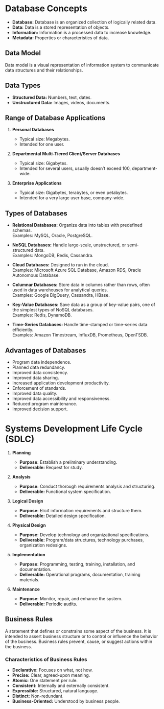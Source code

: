 # Database Concepts

- **Database:** Database is an organized collection of logically related data.
- **Data:** Data is a stored representation of objects.
- **Information:** Information is a processed data to increase knowledge.
- **Metadata:** Properties or characteristics of data.
  
## Data Model
   Data model is a visual representation of information system to communicate data structures and their relationships.
   
## Data Types
- **Structured Data:** Numbers, text, dates.
- **Unstructured Data:** Images, videos, documents.

## Range of Database Applications
1. **Personal Databases**
   - Typical size: Megabytes.
   - Intended for one user.

2. **Departmental Multi-Tiered Client/Server Databases**
   - Typical size: Gigabytes.
   - Intended for several users, usually doesn’t exceed 100, department-wide.

3. **Enterprise Applications**
   - Typical size: Gigabytes, terabytes, or even petabytes.
   - Intended for a very large user base, company-wide.

## Types of Databases
- **Relational Databases:** Organize data into tables with predefined schemas.  
  Examples: MySQL, Oracle, PostgreSQL.

- **NoSQL Databases:** Handle large-scale, unstructured, or semi-structured data.  
  Examples: MongoDB, Redis, Cassandra.

- **Cloud Databases:** Designed to run in the cloud.  
  Examples: Microsoft Azure SQL Database, Amazon RDS, Oracle Autonomous Database.

- **Columnar Databases:** Store data in columns rather than rows, often used in data warehouses for analytical queries.  
  Examples: Google BigQuery, Cassandra, HBase.

- **Key-Value Databases:** Save data as a group of key-value pairs, one of the simplest types of NoSQL databases.  
  Examples: Redis, DynamoDB.

- **Time-Series Databases:** Handle time-stamped or time-series data efficiently.  
  Examples: Amazon Timestream, InfluxDB, Prometheus, OpenTSDB.

## Advantages of Databases
- Program data independence.
- Planned data redundancy.
- Improved data consistency.
- Improved data sharing.
- Increased application development productivity.
- Enforcement of standards.
- Improved data quality.
- Improved data accessibility and responsiveness.
- Reduced program maintenance.
- Improved decision support.

# Systems Development Life Cycle (SDLC)
1. **Planning**
   - **Purpose:** Establish a preliminary understanding.
   - **Deliverable:** Request for study.

2. **Analysis**
   - **Purpose:** Conduct thorough requirements analysis and structuring.
   - **Deliverable:** Functional system specification.

3. **Logical Design**
   - **Purpose:** Elicit information requirements and structure them.
   - **Deliverable:** Detailed design specification.

4. **Physical Design**
   - **Purpose:** Develop technology and organizational specifications.
   - **Deliverable:** Program/data structures, technology purchases, organization redesigns.

5. **Implementation**
   - **Purpose:** Programming, testing, training, installation, and documentation.
   - **Deliverable:** Operational programs, documentation, training materials.

6. **Maintenance**
   - **Purpose:** Monitor, repair, and enhance the system.
   - **Deliverable:** Periodic audits.

## Business Rules
A statement that defines or constrains some aspect of the business. It is intended to assert business structure or to control or influence the behavior of the business. Business rules prevent, cause, or suggest actions within the business.

### Characteristics of Business Rules
- **Declarative:** Focuses on what, not how.
- **Precise:** Clear, agreed-upon meaning.
- **Atomic:** One statement per rule.
- **Consistent:** Internally and externally consistent.
- **Expressible:** Structured, natural language.
- **Distinct:** Non-redundant.
- **Business-Oriented:** Understood by business people.

